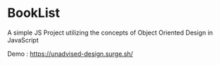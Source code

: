 # BookList
A simple JS Project utilizing the concepts of Object Oriented Design in JavaScript

Demo : https://unadvised-design.surge.sh/
